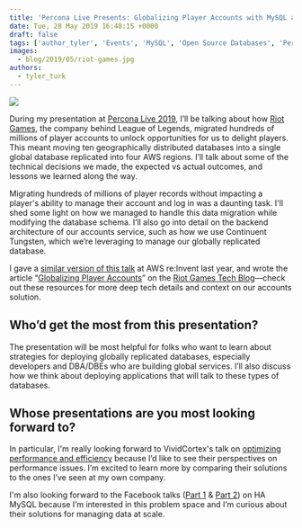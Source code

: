 ```yaml
---
title: 'Percona Live Presents: Globalizing Player Accounts with MySQL at Riot Games'
date: Tue, 28 May 2019 16:48:15 +0000
draft: false
tags: ['author_tyler', 'Events', 'MySQL', 'Open Source Databases', 'Percona Live 2019']
images:
  - blog/2019/05/riot-games.jpg
authors:
  - tyler_turk
---
```


![](blog/2019/05/riot-games.jpg)

During my presentation at [Percona Live 2019](https://www.percona.com/live/19/sessions/globalizing-player-accounts-with-mysql-at-riot-games), I’ll be talking about how [Riot Games](https://www.riotgames.com/en), the company behind League of Legends, migrated hundreds of millions of player accounts to unlock opportunities for us to delight players. This meant moving ten geographically distributed databases into a single global database replicated into four AWS regions. I’ll talk about some of the technical decisions we made, the expected vs actual outcomes, and lessons we learned along the way. 

Migrating hundreds of millions of player records without impacting a player's ability to manage their account and log in was a daunting task. I'll shed some light on how we managed to handle this data migration while modifying the database schema. I’ll also go into detail on the backend architecture of our accounts service, such as how we use Continuent Tungsten, which we’re leveraging to manage our globally replicated database. 

I gave a [similar version of this talk](https://www.youtube.com/watch?v=MJpZZm62ZKw) at AWS re:Invent last year, and wrote the article “[Globalizing Player Accounts](https://technology.riotgames.com/news/globalizing-player-accounts)” on the [Riot Games Tech Blog](http://technology.riotgames.com)—check out these resources for more deep tech details and context on our accounts solution.

Who’d get the most from this presentation?
------------------------------------------

The presentation will be most helpful for folks who want to learn about strategies for deploying globally replicated databases, especially developers and DBA/DBEs who are building global services. I’ll also discuss how we think about deploying applications that will talk to these types of databases.

Whose presentations are you most looking forward to?
----------------------------------------------------

In particular, I'm really looking forward to VividCortex's talk on [optimizing performance and efficiency](https://www.percona.com/live/19/sessions/optimizing-database-performance-and-efficiency) because I’d like to see their perspectives on performance issues. I’m excited to learn more by comparing their solutions to the ones I’ve seen at my own company. 

I'm also looking forward to the Facebook talks ([Part 1](https://www.percona.com/live/19/sessions/mysql-replication-and-ha-at-facebook-part-1) & [Part 2](https://www.percona.com/live/19/sessions/mysql-replication-and-ha-at-facebook-part-2)) on HA MySQL because I’m interested in this problem space and I’m curious about their solutions for managing data at scale.